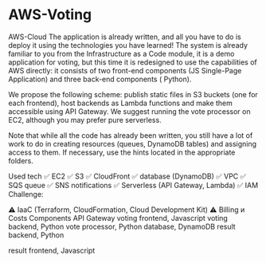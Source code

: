 # AWS-Voting
AWS-Cloud
The application is already written, and all you have to do is deploy it using the technologies you have learned! The system is already familiar to you from the Infrastructure as a Code module, it is a demo application for voting, but this time it is redesigned to use the capabilities of AWS directly: it consists of two front-end components (JS Single-Page Application) and three back-end components ( Python).

We propose the following scheme: publish static files in S3 buckets (one for each frontend), host backends as Lambda functions and make them accessible using API Gateway. We suggest running the vote processor on EC2, although you may prefer pure serverless.


Note that while all the code has already been written, you still have a lot of work to do in creating resources (queues, DynamoDB tables) and assigning access to them. If necessary, use the hints located in the appropriate folders.

Used tech
✅ EC2
✅ S3
✅ CloudFront
✅ database (DynamoDB)
✅ VPC
✅ SQS queue
✅ SNS notifications
✅ Serverless (API Gateway, Lambda)
✅ IAM
Challenge:

⚠️ IaaC (Terraform, CloudFormation, Cloud Development Kit)
⚠️ Billing и Costs
Components
API Gateway
voting frontend, Javascript
voting backend, Python
vote processor, Python
database, DynamoDB
result backend, Python

result frontend, Javascript
